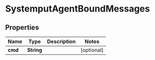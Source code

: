# SystemputAgentBoundMessages

## Properties
Name | Type | Description | Notes
------------ | ------------- | ------------- | -------------
**cmd** | **String** |  |  [optional]
